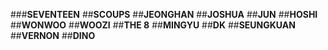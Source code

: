 ###**SEVENTEEN**
##**SCOUPS**
##**JEONGHAN**
##**JOSHUA**
##**JUN**
##**HOSHI**
##**WONWOO**
##**WOOZI**
##**THE 8**
##**MINGYU**
##**DK**
##**SEUNGKUAN**
##**VERNON**
##**DINO**
